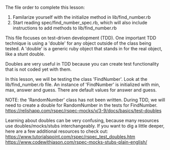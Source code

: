 The file order to complete this lesson:
1. Familarize yourself with the initialize method in lib/find_number.rb
2. Start reading spec/find_number_spec.rb, which will also include
   instructions to add methods to lib/find_number.rb

This file focuses on test-driven development (TDD). One important
TDD technique is using a 'double' for any object outside of the class being
tested. A 'double' is a generic ruby object that stands in for the real
object, like a stunt double.

Doubles are very useful in TDD because you can create test functionality that
is not coded yet with them.

In this lesson, we will be testing the class 'FindNumber'. Look at the
lib/find_number.rb file. An instance of 'FindNumber' is initialized with
min, max, answer and guess. There are default values for answer and guess.

NOTE: the 'RandomNumber' class has not been written. During TDD, we will need
to create a double for RandomNumber in the tests for FindNumber.
https://relishapp.com/rspec/rspec-mocks/v/3-9/docs/basics/test-doubles

Learning about doubles can be very confusing, because many resources use
doubles/mocks/stubs interchangeably. If you want to dig a little deeper,
here are a few additional resources to check out:
https://www.tutorialspoint.com/rspec/rspec_test_doubles.htm
https://www.codewithjason.com/rspec-mocks-stubs-plain-english/
